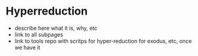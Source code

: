 
# Hyperreduction

- describe here what it is, why, etc
- link to all subpages
- link to tools repo with scritps for hyper-reduction for exodus, etc, once we have it
